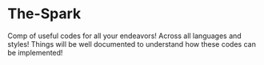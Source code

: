 # The-Spark
Comp of useful codes for all your endeavors!
Across all languages and styles! Things will be well documented to understand how these codes can be implemented!
